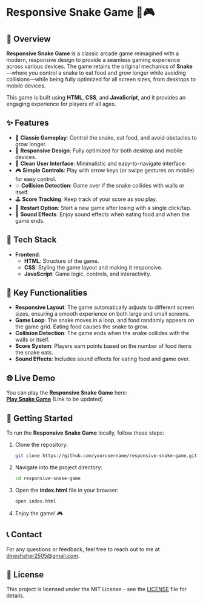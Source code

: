 # Responsive Snake Game 🐍🎮

## 📖 Overview
**Responsive Snake Game** is a classic arcade game reimagined with a modern, responsive design to provide a seamless gaming experience across various devices. The game retains the original mechanics of **Snake**—where you control a snake to eat food and grow longer while avoiding collisions—while being fully optimized for all screen sizes, from desktops to mobile devices.

This game is built using **HTML**, **CSS**, and **JavaScript**, and it provides an engaging experience for players of all ages.

## ✨ Features
- 🐍 **Classic Gameplay**: Control the snake, eat food, and avoid obstacles to grow longer.
- 📱 **Responsive Design**: Fully optimized for both desktop and mobile devices.
- 🔲 **Clean User Interface**: Minimalistic and easy-to-navigate interface.
- 🎮 **Simple Controls**: Play with arrow keys (or swipe gestures on mobile) for easy control.
- 💥 **Collision Detection**: Game over if the snake collides with walls or itself.
- 🕹️ **Score Tracking**: Keep track of your score as you play.
- 🔄 **Restart Option**: Start a new game after losing with a single click/tap.
- 🎉 **Sound Effects**: Enjoy sound effects when eating food and when the game ends.

## 🔧 Tech Stack
- **Frontend**: 
  - **HTML**: Structure of the game.
  - **CSS**: Styling the game layout and making it responsive.
  - **JavaScript**: Game logic, controls, and interactivity.

## 🎯 Key Functionalities
- **Responsive Layout**: The game automatically adjusts to different screen sizes, ensuring a smooth experience on both large and small screens.
- **Game Loop**: The snake moves in a loop, and food randomly appears on the game grid. Eating food causes the snake to grow.
- **Collision Detection**: The game ends when the snake collides with the walls or itself.
- **Score System**: Players earn points based on the number of food items the snake eats.
- **Sound Effects**: Includes sound effects for eating food and game over.

## 🌐 Live Demo
You can play the **Responsive Snake Game** here:  
[**Play Snake Game**](https://snake-game-two-smoky.vercel.app/) (Link to be updated)

## 🚀 Getting Started
To run the **Responsive Snake Game** locally, follow these steps:

1. Clone the repository:
    ```bash
    git clone https://github.com/yourusername/responsive-snake-game.git
    ```

2. Navigate into the project directory:
    ```bash
    cd responsive-snake-game
    ```

3. Open the **index.html** file in your browser:
    ```bash
    open index.html
    ```

4. Enjoy the game! 🎮

## 📞 Contact
For any questions or feedback, feel free to reach out to me at [dineshaher2505@gmail.com](mailto:dineshaher2505@gmail.com).

## 📝 License
This project is licensed under the MIT License - see the [LICENSE](LICENSE) file for details.
